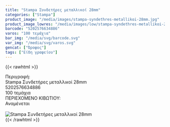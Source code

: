 ```yaml
---
title: "Stampa Συνδετήρες μεταλλικοί 28mm"
categories: ["Stampa"]
product_image: "/media/images/stampa-syndethres-metallikoi-28mm.jpg"
product_image_lowres: "/media/images/low/stampa-syndethres-metallikoi-28mm.jpg"
barcode: "5202576634886"
varos: "100 τεμάχια"
bar_img: "/media/svg/barcode.svg"
var_img: "/media/svg/varos.svg"
gencat: ["Όροφος"]
tags: ["Είδη γραφείου"]
---
```

{{< rawhtml >}}

<div class="sload686"><div class="product"><div id="sistatika">Περιγραφή:</div><div class="alltext">Stampa Συνδετήρες μεταλλικοί 28mm</div><div id="barcode"><div id="barimage1"></div><span id="bartext">5202576634886</span></div><div id="varos"><div id="temimg"></div><span id="varostext">100 τεμάχια</span></div><div id="kivotio">ΠΕΡΙΕΧΟΜΕΝΟ ΚΙΒΩΤΙΟΥ:<br>Αναμένεται</div><br><div class="pimg"><img alt="Stampa Συνδετήρες μεταλλικοί 28mm" title="Stampa Συνδετήρες μεταλλικοί 28mm" src="/media/images/stampa-syndethres-metallikoi-28mm.jpg"></div></div></div>
{{< /rawhtml >}}


